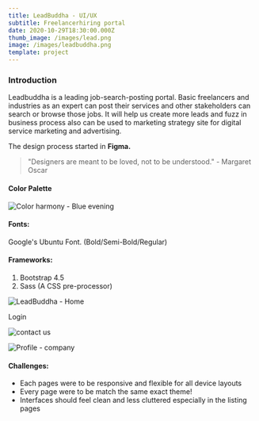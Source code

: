 ```yaml
---
title: LeadBuddha - UI/UX
subtitle: Freelancerhiring portal
date: 2020-10-29T18:30:00.000Z
thumb_image: /images/lead.png
image: /images/leadbuddha.png
template: project
---
```

### Introduction

<!--StartFragment-->

Leadbuddha is a leading job-search-posting portal. Basic freelancers and industries as an expert can post their services and other stakeholders can search or browse those jobs. It will help us create more leads and fuzz in business process also can be used to marketing strategy site for digital service marketing and advertising.

The design process started in **Figma.**

<!--EndFragment-->

> "Designers are meant to be loved, not to be understood." - Margaret Oscar

#### Color Palette

![](/images/colorsssssssssssssadsd.jpg "Color harmony - Blue evening")

<!--StartFragment-->

#### Fonts:

Google's Ubuntu Font. (Bold/Semi-Bold/Regular)

<!--EndFragment-->

<!--StartFragment-->

#### Frameworks:

1. Bootstrap 4.5
2. Sass (A CSS pre-processor)

<!--EndFragment-->

![](/images/LeadBuddha.jpg "LeadBuddha - Home")

Login 

![contact us](/images/Contacts.jpg "Contact Us")

![Profile - company](/images/company-details.jpg "Profile - company")

<!--StartFragment-->

#### Challenges:

* Each pages were to be responsive and flexible for all device layouts
* Every page were to be match the same exact theme!
* Interfaces should feel clean and less cluttered especially in the listing pages

<!--EndFragment-->
